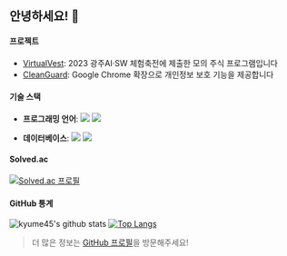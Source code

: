 ## 안녕하세요! 👋

#### 프로젝트

- [VirtualVest](https://github.com/kyum06/VirtualVest): 2023 광주AI·SW 체험축전에 제출한 모의 주식 프로그램입니다
- [CleanGuard](https://github.com/kyum06/cleanguard): Google Chrome 확장으로 개인정보 보호 기능을 제공합니다

#### 기술 스택

- **프로그래밍 언어**:
<img src="https://img.shields.io/badge/TypeScript-3178C6?style=flat-square&logo=TypeScript&logoColor=white"/></a>
<img src="https://img.shields.io/badge/Go-00ADD8?style=flat-square&logo=Go&logoColor=white"/></a>
<!-- <img src="https://img.shields.io/badge/C%2B%2B-00599C?style=flat-square&logo=C%2B%2B&logoColor=white"/></a>
<img src="https://img.shields.io/badge/Python-3776AB?style=flat-square&logo=Python&logoColor=white"/></a> -->
- **데이터베이스**:
<img src="https://img.shields.io/badge/SQLite-003B57?style=flat-square&logo=SQLite&logoColor=white"/></a>
<img src="https://img.shields.io/badge/MongoDB-47A248?style=flat-square&logo=MongoDB&logoColor=white"/></a>
#### Solved.ac

[![Solved.ac
프로필](http://mazassumnida.wtf/api/v2/generate_badge?boj=kyume)](https://solved.ac/kyume)

#### GitHub 통계

![kyume45's github stats](https://github-readme-stats.vercel.app/api?username=kyume45&show_icons=true&hide_border=true)
[![Top Langs](https://github-readme-stats.vercel.app/api/top-langs/?username=kyume45&layout=compact)](https://github.com/kyume45)

> 더 많은 정보는 [GitHub 프로필](https://github.com/kyume45)을 방문해주세요!
